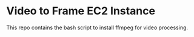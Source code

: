 # Video to Frame EC2 Instance

This repo contains the bash script to install ffmpeg for video processing.
